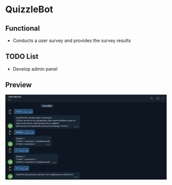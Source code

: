 # QuizzleBot

## Functional
* Conducts a user survey and provides the survey results

## TODO List
* Develop admin panel

## Preview

![Превью](img/preview.png)
